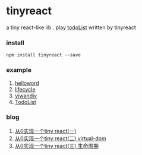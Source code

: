 # tinyreact
a tiny react-like lib . play [todoList](https://ykforerlang.github.io/todo/index.html) written by tinyreact

### install
```
npm install tinyreact --save
```

### example
 1. [helloword](https://github.com/ykforerlang/tinyreact/tree/master/example/helloworld) 
 2. [lifecycle](https://github.com/ykforerlang/tinyreact/tree/master/example/lifecycle)
 3. [yiwandiv](https://github.com/ykforerlang/tinyreact/tree/master/example/yiwandiv)
 4. [TodoList](https://github.com/ykforerlang/todo)

### blog

1. [从0实现一个tiny react(一)](https://github.com/ykforerlang/tinyreact/blob/master/blog/%E4%BB%8E0%E5%AE%9E%E7%8E%B0%E4%B8%80%E4%B8%AAtiny%20react(%E4%B8%80).md)
2. [从0实现一个tiny react(二) virtual-dom](https://github.com/ykforerlang/tinyreact/blob/master/blog/%E4%BB%8E0%E5%AE%9E%E7%8E%B0%E4%B8%80%E4%B8%AAtiny%20react(%E4%BA%8C).md) 
3. [从0实现一个tiny react(三) 生命周期](https://github.com/ykforerlang/tinyreact/blob/master/blog/%E4%BB%8E0%E5%AE%9E%E7%8E%B0%E4%B8%80%E4%B8%AAtiny%20react(%E4%B8%89).md) 
